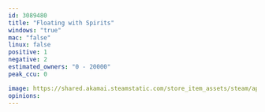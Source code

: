 ```yaml
---
id: 3089480
title: "Floating with Spirits"
windows: "true"
mac: "false"
linux: false
positive: 1
negative: 2
estimated_owners: "0 - 20000"
peak_ccu: 0

image: https://shared.akamai.steamstatic.com/store_item_assets/steam/apps/3089480/header.jpg?t=1730480193
opinions:
---
```

